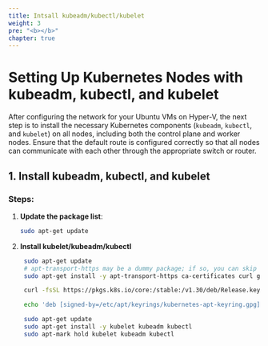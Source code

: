 ```yaml
---
title: Intsall kubeadm/kubectl/kubelet
weight: 3
pre: "<b></b>"
chapter: true
---
```


# Setting Up Kubernetes Nodes with kubeadm, kubectl, and kubelet

After configuring the network for your Ubuntu VMs on Hyper-V, the next step is to install the necessary Kubernetes components (`kubeadm`, `kubectl`, and `kubelet`) on all nodes, including both the control plane and worker nodes. Ensure that the default route is configured correctly so that all nodes can communicate with each other through the appropriate switch or router.

## 1. Install kubeadm, kubectl, and kubelet

### Steps:

1. **Update the package list**:

   ```sh
   sudo apt-get update
   ```
2. **Install kubelet/kubeadm/kubectl**
   ```sh
    sudo apt-get update
    # apt-transport-https may be a dummy package; if so, you can skip that package
    sudo apt-get install -y apt-transport-https ca-certificates curl gpg

    curl -fsSL https://pkgs.k8s.io/core:/stable:/v1.30/deb/Release.key | sudo gpg --dearmor -o /etc/apt/keyrings/kubernetes-apt-keyring.gpg

    echo 'deb [signed-by=/etc/apt/keyrings/kubernetes-apt-keyring.gpg] https://pkgs.k8s.io/core:/stable:/v1.30/deb/ /' | sudo tee /etc/apt/sources.list.d/kubernetes.list

    sudo apt-get update
    sudo apt-get install -y kubelet kubeadm kubectl
    sudo apt-mark hold kubelet kubeadm kubectl
   ```